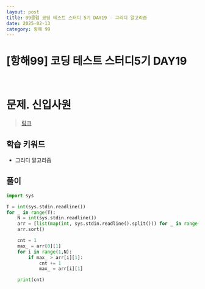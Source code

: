 ```yaml
---
layout: post
title: 99클럽 코딩 테스트 스터디 5기 DAY19 - 그리디 알고리즘
date: 2025-02-13
category: 항해 99 
---
```


# [항해99] 코딩 테스트 스터디5기 DAY19

<br>

# 문제. 신입사원
> [링크](https://www.acmicpc.net/problem/1946)

## 학습 키워드
- 그리디 알고리즘


## 풀이

```python
import sys

T = int(sys.stdin.readline())
for _ in range(T):
    N = int(sys.stdin.readline())
    arr = [list(map(int, sys.stdin.readline().split())) for _ in range(N)]
    arr.sort()

    cnt = 1
    max_ = arr[0][1]
    for i in range(1,N):
        if max_ > arr[i][1]:
            cnt += 1
            max_ = arr[i][1]

    print(cnt)
```